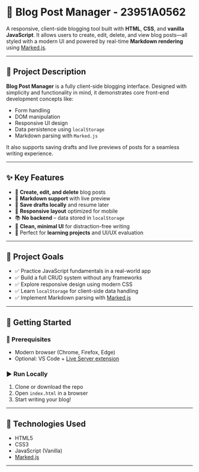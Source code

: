 # 📝 Blog Post Manager - 23951A0562

A responsive, client-side blogging tool built with **HTML**, **CSS**, and **vanilla JavaScript**. It allows users to create, edit, delete, and view blog posts—all styled with a modern UI and powered by real-time **Markdown rendering** using [Marked.js](https://github.com/markedjs/marked).

---

## 📖 Project Description

**Blog Post Manager** is a fully client-side blogging interface. Designed with simplicity and functionality in mind, it demonstrates core front-end development concepts like:

- Form handling
- DOM manipulation
- Responsive UI design
- Data persistence using `localStorage`
- Markdown parsing with `Marked.js`

It also supports saving drafts and live previews of posts for a seamless writing experience.

---

## ✨ Key Features

- 📝 **Create, edit, and delete** blog posts  
- 📄 **Markdown support** with live preview  
- 💾 **Save drafts locally** and resume later  
- 📱 **Responsive layout** optimized for mobile  
- 📚 **No backend** – data stored in `localStorage`  
- 🧠 **Clean, minimal UI** for distraction-free writing  
- 🧪 Perfect for **learning projects** and UI/UX evaluation  

---

## 🎯 Project Goals

- ✅ Practice JavaScript fundamentals in a real-world app  
- ✅ Build a full CRUD system without any frameworks  
- ✅ Explore responsive design using modern CSS  
- ✅ Learn `localStorage` for client-side data handling  
- ✅ Implement Markdown parsing with [Marked.js](https://github.com/markedjs/marked)

---

## 🚀 Getting Started

### 🔧 Prerequisites
- Modern browser (Chrome, Firefox, Edge)
- Optional: VS Code + [Live Server extension](https://marketplace.visualstudio.com/items?itemName=ritwickdey.LiveServer)

### ▶️ Run Locally
1. Clone or download the repo  
2. Open `index.html` in a browser  
3. Start writing your blog!

---

## 🧰 Technologies Used

- HTML5  
- CSS3  
- JavaScript (Vanilla)  
- [Marked.js](https://cdn.jsdelivr.net/npm/marked/marked.min.js)

---



